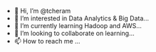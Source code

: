 - 👋 Hi, I’m @tcheram
- 👀 I’m interested in Data Analytics & Big Data...
- 🌱 I’m currently learning Hadoop and AWS...
- 💞️ I’m looking to collaborate on learning...
- 📫 How to reach me ...

<!---
tcheram/tcheram is a ✨ special ✨ repository because its `README.md` (this file) appears on your GitHub profile.
You can click the Preview link to take a look at your changes.
--->
